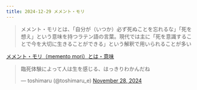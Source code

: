 ```yaml
---
title: 2024-12-29 メメント・モリ
---
```


> メメント・モリとは、「自分が（いつか）必ず死ぬことを忘れるな」「死を想え」という意味を持つラテン語の言葉。現代では主に「死を意識することで今を大切に生きることができる」という解釈で用いられることが多い

[メメント・モリ（memento mori）とは・意味](https://ideasforgood.jp/glossary/memento-mori/)

<blockquote class="twitter-tweet"><p lang="ja" dir="ltr">臨死体験によって人は生を感じる、はっきりわかんだね</p>&mdash; toshimaru (@toshimaru_e) <a href="https://twitter.com/toshimaru_e/status/1862127453847871884?ref_src=twsrc%5Etfw">November 28, 2024</a></blockquote> <script async src="https://platform.twitter.com/widgets.js" charset="utf-8"></script>
